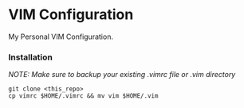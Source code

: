 # VIM Configuration
My Personal VIM Configuration.

### Installation
_NOTE: Make sure to backup your existing .vimrc file or .vim directory_

``` 
git clone <this_repo>
cp vimrc $HOME/.vimrc && mv vim $HOME/.vim
```

